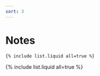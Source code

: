 ```yaml
---
sort: 3
---
```


# Notes

```
{% include list.liquid all=true %}
```

{% include list.liquid all=true %}
